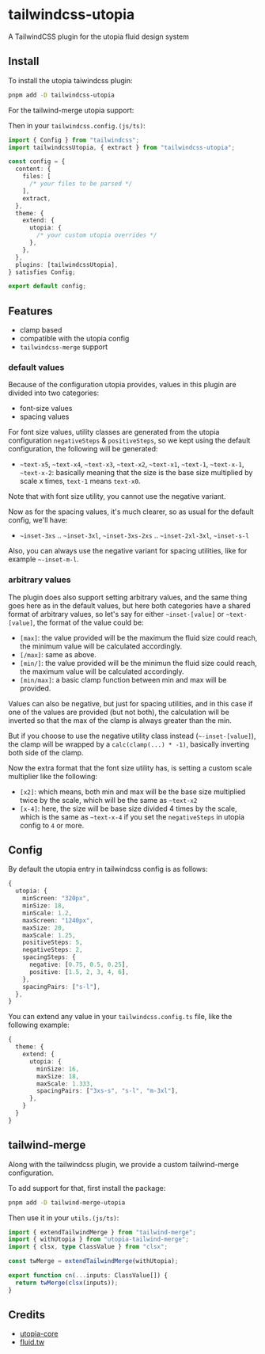 # tailwindcss-utopia

A TailwindCSS plugin for the utopia fluid design system

## Install

To install the utopia taiwindcss plugin:

```bash
pnpm add -D tailwindcss-utopia
```

For the tailwind-merge utopia support:

Then in your `tailwindcss.config.(js/ts)`:

```typescript
import { Config } from "tailwindcss";
import tailwindcssUtopia, { extract } from "tailwindcss-utopia";

const config = {
  content: {
    files: [
      /* your files to be parsed */
    ],
    extract,
  },
  theme: {
    extend: {
      utopia: {
        /* your custom utopia overrides */
      },
    },
  },
  plugins: [tailwindcssUtopia],
} satisfies Config;

export default config;
```

## Features

- clamp based
- compatible with the utopia config
- `tailwindcss-merge` support

### default values

Because of the configuration utopia provides, values in this plugin are divided into two categories:

- font-size values
- spacing values

For font size values, utility classes are generated from the utopia configuration `negativeSteps` & `positiveSteps`, so we kept using the default configuration, the following will be generated:

- `~text-x5`, `~text-x4`, `~text-x3`, `~text-x2`, `~text-x1`, `~text-1`, `~text-x-1`, `~text-x-2`: basically meaning that the size is the base size multiplied by scale x times, `text-1` means `text-x0`.

Note that with font size utility, you cannot use the negative variant.

Now as for the spacing values, it's much clearer, so as usual for the default config, we'll have:

- `~inset-3xs` .. `~inset-3xl`, `~inset-3xs-2xs` .. `~inset-2xl-3xl`, `~inset-s-l`

Also, you can always use the negative variant for spacing utilities, like for example `~-inset-m-l`.

### arbitrary values

The plugin does also support setting arbitrary values, and the same thing goes here as in the default values, but here both categories have a shared format of arbitrary values, so let's say for either `~inset-[value]` or `~text-[value]`, the format of the value could be:

- `[max]`: the value provided will be the maximum the fluid size could reach, the minimum value will be calculated accordingly.
- `[/max]`: same as above.
- `[min/]`: the value provided will be the minimun the fluid size could reach, the maximum value will be calculated accordingly.
- `[min/max]`: a basic clamp function between min and max will be provided.

Values can also be negative, but just for spacing utilities, and in this case if one of the values are provided (but not both), the calculation will be inverted so that the max of the clamp is always greater than the min.

But if you choose to use the negative utility class instead (`~-inset-[value]`), the clamp will be wrapped by a `calc(clamp(...) * -1)`, basically inverting both side of the clamp.

Now the extra format that the font size utility has, is setting a custom scale multiplier like the following:

- `[x2]`: which means, both min and max will be the base size multiplied twice by the scale, which will be the same as `~text-x2`
- `[x-4]`: here, the size will be base size divided 4 times by the scale, which is the same as `~text-x-4` if you set the `negativeSteps` in utopia config to `4` or more.

## Config

By default the utopia entry in tailwindcss config is as follows:

```ts
{
  utopia: {
    minScreen: "320px",
    minSize: 18,
    minScale: 1.2,
    maxScreen: "1240px",
    maxSize: 20,
    maxScale: 1.25,
    positiveSteps: 5,
    negativeSteps: 2,
    spacingSteps: {
      negative: [0.75, 0.5, 0.25],
      positive: [1.5, 2, 3, 4, 6],
    },
    spacingPairs: ["s-l"],
  },
}
```

You can extend any value in your `tailwindcss.config.ts` file, like the following example:

```ts
{
  theme: {
    extend: {
      utopia: {
        minSize: 16,
        maxSize: 18,
        maxScale: 1.333,
        spacingPairs: ["3xs-s", "s-l", "m-3xl"],
      },
    }
  }
}
```

## tailwind-merge

Along with the tailwindcss plugin, we provide a custom tailwind-merge configuration.

To add support for that, first install the package:

```bash
pnpm add -D tailwind-merge-utopia
```

Then use it in your `utils.(js/ts)`:

```typescript
import { extendTailwindMerge } from "tailwind-merge";
import { withUtopia } from "utopia-tailwind-merge";
import { clsx, type ClassValue } from "clsx";

const twMerge = extendTailwindMerge(withUtopia);

export function cn(...inputs: ClassValue[]) {
  return twMerge(clsx(inputs));
}
```

## Credits

- [utopia-core](https://github.com/trys/utopia-core)
- [fluid.tw](https://fluid.tw/)
